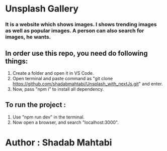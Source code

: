 # Unsplash Gallery
### It is a website which shows images. I shows trending images as well as popular images. A person can also search for images, he wants.

## In order use this repo, you need do following things:

1. Create a folder and open it in VS Code.
2. Open terminal and paste command as "git clone https://github.com/shadabmahtabi/Unsplash_with_nextJs.git" and enter.
3. Now, pass "npm i" to install all dependency.

## To run the project :

1. Use "npm run dev" in the terminal.
2. Now open a browser, and search "localhost:3000".

# Author : Shadab Mahtabi
